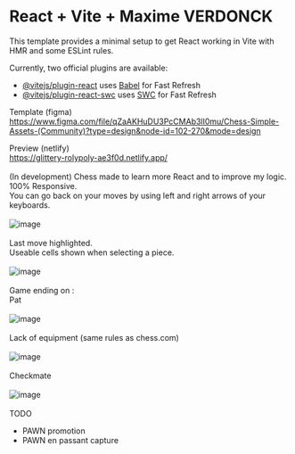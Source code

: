# React + Vite + Maxime VERDONCK

This template provides a minimal setup to get React working in Vite with HMR and some ESLint rules.

Currently, two official plugins are available:

- [@vitejs/plugin-react](https://github.com/vitejs/vite-plugin-react/blob/main/packages/plugin-react/README.md) uses [Babel](https://babeljs.io/) for Fast Refresh
- [@vitejs/plugin-react-swc](https://github.com/vitejs/vite-plugin-react-swc) uses [SWC](https://swc.rs/) for Fast Refresh

Template (figma)<br />
https://www.figma.com/file/qZaAKHuDU3PcCMAb3lI0mu/Chess-Simple-Assets-(Community)?type=design&node-id=102-270&mode=design

Preview (netlify)<br />
https://glittery-rolypoly-ae3f0d.netlify.app/<br />
<br />
(In development) Chess made to learn more React and to improve my logic.<br />
100% Responsive.<br />
You can go back on your moves by using left and right arrows of your keyboards.<br /><br />
![image](https://github.com/vMaxime/Chess-REACT/assets/49071800/822d8865-b732-43a1-b4e6-2cb71baf0dd8)<br /><br />
Last move highlighted.<br />
Useable cells shown when selecting a piece.<br /><br />
![image](https://github.com/vMaxime/Chess-REACT/assets/49071800/74231af0-7761-4ea4-b60d-4e3872bc2f58)<br /><br />
Game ending on :<br />
Pat<br /><br />
![image](https://github.com/vMaxime/Chess-REACT/assets/49071800/dbc1e800-03da-4747-a796-47c3fc55c289)<br /><br />
Lack of equipment (same rules as chess.com)<br /><br />
![image](https://github.com/vMaxime/Chess-REACT/assets/49071800/92a0ab56-abc2-40e2-90d9-60e309888e65)<br /><br />
Checkmate<br /><br />
![image](https://github.com/vMaxime/Chess-REACT/assets/49071800/f35f6481-0c86-4021-be0a-635b68a53842)<br /><br />
TODO<br />
- PAWN promotion<br />
- PAWN en passant capture<br />
